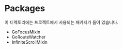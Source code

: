 # Packages

이 디렉토리에는 프로젝트에서 사용되는 패키지가 들어 있습니다. 

- GoFocusMixin 
- GoRouteWatcher
- InfiniteScrollMixin